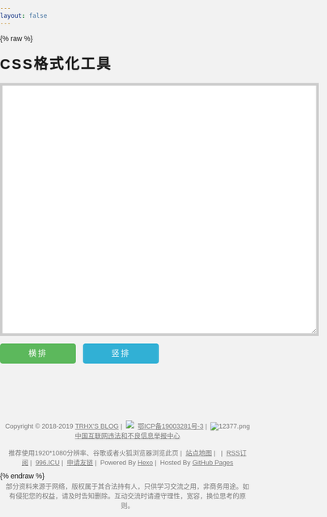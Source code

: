 ```yaml
---
layout: false
---
```

{% raw %}
<!DOCTYPE html>
<html lang="en">
<head>
	<meta http-equiv="Content-Type" content="text/html; charset=UTF-8">
	<meta name="viewport" content="width=device-width,initial-scale=1,minimum-scale=1,maximum-scale=1,user-scalable=no" />
	<meta name="Keywords" content="css格式化工具"/>
	<title>CSS格式化工具 | TRHX'S BLOG</title>
    <link rel="shortcut icon" href="https://cdn.jsdelivr.net/gh/TRHX/CDN-for-itrhx.com@2.0.4/images/favicon.ico"type="image/x-icon">
	<style>
		* {padding: 0;margin: 0}
		html,body{margin:0;padding:0;font-size:14px;font-family:"microsoft yahei",arial;background-color:#f2f2f2;}
		h1{letter-spacing:3px;text-shadow:0 0 2px #999;margin:20px 0 20px 0;}
		input{border:0 none;}
		input:focus{outline: none;}
		#wrap {width:640px;margin:0 auto;}
		.toolarea {width:630px;height:500px;margin-bottom:15px;outline:none;padding:10px;border:5px solid #ccc;font-size:14px;}
		.btn {width:150px;height:40px;line-height:40px;color:#fff;font-size: 16px;letter-spacing:3px;border-radius: 5px;cursor: pointer;}
		.b1 {background-color: #5cb85c;margin-right:10px;}
		.b2 {background-color: #31b0d5;}
		#footer{position:relative;clear:both;padding:10px 20px 40px 0;padding:10px 0;width:100%;text-align:center}#footer address{display:inline-block;padding:2px 10px;color:rgba(0,0,0,.5);font-style:normal}
		#footer a{color:rgba(0,0,0,.5);cursor:grab}#footer a:hover{border-bottom:1px dotted #00387d;color:#00387d}
	</style>
</head>
<body>
<!---html-->
<div id="wrap">
	<h1>CSS格式化工具</h1>
	<textarea class="toolarea" id="code"></textarea>
	<input class="btn b1" onclick="$('code').value = CSSencode($('code').value);" value="横排" type="button" />
	<input class="btn b2" onclick="$('code').value = CSSdecode($('code').value);" value="竖排" type="button" />
</div>
<!--js-->
<script> 
function $() { 
	var elements = new Array(); 
	for (var i = 0; i < arguments.length; i++) { 
		var element = arguments[i]; 
		if (typeof element == 'string')
		element = document.getElementById(element);
		if (arguments.length == 1)
		return element;
		elements.push(element);
	}
	return elements;
}
function CSSencode(code){ 
	code = code.replace(/\r\n/ig,''); 
	code = code.replace(/(\s){2,}/ig,'$1'); 
	code = code.replace(/\t/ig,''); 
	code = code.replace(/\n\}/ig,'\}'); 
	code = code.replace(/\n\{\s*/ig,'\{'); 
	code = code.replace(/(\S)\s*\}/ig,'$1\}'); 
	code = code.replace(/(\S)\s*\{/ig,'$1\{'); 
	code = code.replace(/\{\s*(\S)/ig,'\{$1'); 
	return code; 
}
function CSSdecode(code){ 
	code = code.replace(/(\s){2,}/ig,'$1'); 
	code = code.replace(/(\S)\s*\{/ig,'$1 {'); 
	code = code.replace(/\*\/(.[^\}\{]*)}/ig,'\*\/\n$1}'); 
	code = code.replace(/\/\*/ig,'\n\/\*'); 
	code = code.replace(/;\s*(\S)/ig,';\n\t$1'); 
	code = code.replace(/\}\s*(\S)/ig,'\}\n$1'); 
	code = code.replace(/\n\s*\}/ig,'\n\}'); 
	code = code.replace(/\{\s*(\S)/ig,'\{\n\t$1'); 
	code = code.replace(/(\S)\s*\*\//ig,'$1\*\/'); 
	code = code.replace(/\*\/\s*([^\}\{]\S)/ig,'\*\/\n\t$1'); 
	code = code.replace(/(\S)\}/ig,'$1\n\}'); 
	code = code.replace(/(\n){2,}/ig,'\n'); 
	code = code.replace(/:/ig,':'); 
	code = code.replace(/  /ig,' '); 
	return code; 
} 
</script>
<footer id="footer" role="contentinfo" style="top:100px;">
	<address>
		<div class="copyright" style="font-size:13px;">
			Copyright&nbsp;©&nbsp;2018-2019&nbsp;<a href="https://www.itrhx.com/" target="_blank">TRHX'S BLOG</a>&nbsp;|&nbsp;
			<img src="https://cdn.jsdelivr.net/gh/TRHX/CDN-for-itrhx.com@2.0.4/images/icp.png" class="footer-icon">&nbsp;
			<a href="http://www.beian.miit.gov.cn/" target="_blank"> 鄂ICP备19003281号-3</a>&nbsp;|&nbsp;
			<img src="https://cdn.jsdelivr.net/gh/TRHX/CDN-for-itrhx.com@2.0.4/images/12377.png" alt=" 12377.png">
			<a href="http://www.12377.cn/" target="_blank">中国互联网违法和不良信息举报中心</a><br><br>
			推荐使用1920*1080分辨率、谷歌或者火狐浏览器浏览此页&nbsp;|&nbsp;
			<a href="https://itrhx.com/sitemap.xml" target="_blank">站点地图</a>&nbsp;|&nbsp;
			<script type="text/javascript" src="https://s23.cnzz.com/z_stat.php?id=1275909280&web_id=1275909280"></script>&nbsp;|&nbsp;
			<a href="https://www.itrhx.com/atom.xml" target="_blank">RSS订阅</a>&nbsp;|&nbsp;
			<a href="https://996.icu/" target="_blank">996.ICU</a>&nbsp;|&nbsp;
			<a href="https://www.itrhx.com/friends/" target="_blank">申请友链</a>&nbsp;|&nbsp;
			Powered By <a href="https://hexo.io/" target="_blank">Hexo</a>&nbsp;|&nbsp;
			Hosted By <a href="https://github.com/" target="_blank">GitHub Pages</a><br><br>
			<p>部分资料来源于网络，版权属于其合法持有人，只供学习交流之用，非商务用途。如有侵犯您的权益，请及时告知删除。互动交流时请遵守理性，宽容，换位思考的原则。</p>
		</div>
	</address>
</footer>
</body>
</html>
{% endraw %}